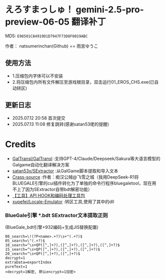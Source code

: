 # えろすまっしゅ！ gemini-2.5-pro-preview-06-05 翻译补丁

MD5: `E98501C84919D1D7947F73D8F0019ABC`

作者： natsumerinchan(Github) == 雨宮ゆうこ

## 使用方法
- 1.压缩包内字体可以不安装
- 2.将压缩包内所有文件解压至游戏根目录，双击运行01_EROS_CHS.exe(已自动转区)

## 更新日志
- 2025.07.12 20:58 首次提交
- 2025.07.13 11:08 修复跳转(感谢satan53佬的提醒)

# Credits

- [GalTransl/GalTransl](https://github.com/GalTransl/GalTransl.git) :支持GPT-4/Claude/Deepseek/Sakura等大语言模型的Galgame自动化翻译解决方案
- [satan53x/SExtractor](https://github.com/satan53x/SExtractor.git) :从GalGame脚本提取和导入文本
- [Crass-source](https://github.com/shangjiaxuan/Crass-source.git) :作者：痴汉公贼@飞雪之城（我用DeepSeek-R1将BLUEGALE引擎的cui插件转化为了单独的命令行程序bluegaletool，现在用不上了因为SExtractor自带bdt解密功能）
- [【工具】API HOOK和编码处理工具包](https://www.ai2.moe/topic/29225-【工具】api-hook和编码处理工具包)
- [xupefei/Locale-Emulator](https://github.com/xupefei/Locale-Emulator.git) :转区工具,使用了其中的dll

### BlueGale引擎 *.bdt SExtractor文本提取正则
(BlueGale_bdt引擎+932编码+生成JIS替换配置)
```
00_search=\!(?P<name>.+?)\s+"(.+?)$
05_search=\"(.+?)$
10_search=^\s+QP([^,]+?),([^,]+?),([^,]+?),([^,]+?)$
15_search=^\s+QP([^,]+?),([^,]+?),([^,]+?)$
20_search=^\s+QP([^,]+?),([^,]+?)$
decrypt=1
extraData=exportIndex
pureText=1
<decrypt=1解密, 默认encrypt=1加密>
```
